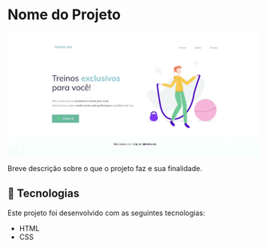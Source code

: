 # Nome do Projeto

![Captura de Tela do Projeto](./.github/preview.png)

Breve descrição sobre o que o projeto faz e sua finalidade.

## 🚀 Tecnologias

Este projeto foi desenvolvido com as seguintes tecnologias:
- HTML
- CSS
